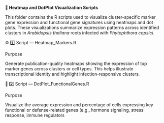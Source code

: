 **🎨 Heatmap and DotPlot Visualization Scripts**

This folder contains the R scripts used to visualize cluster-specific marker gene expression and functional gene signatures using heatmaps and dot plots.
These visualizations summarize expression patterns across identified clusters in *Arabidopsis thaliana* roots infected with *Phytophthora capsici*.

⚙️ 1️⃣ Script — Heatmap_Markers.R

Purpose

Generate publication-quality heatmaps showing the expression of top marker genes across clusters or cell types.
This helps illustrate transcriptional identity and highlight infection-responsive clusters.

🧬 2️⃣ Script — DotPlot_FunctionalGenes.R

Purpose

Visualize the average expression and percentage of cells expressing key functional or defense-related genes (e.g., hormone signaling, stress response, immune regulators
